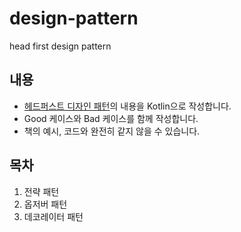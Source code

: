 # design-pattern
head first design pattern

## 내용
- [헤드퍼스트 디자인 패턴](https://www.hanbit.co.kr/store/books/look.php?p_code=B6113501223)의 내용을 Kotlin으로 작성합니다.
- Good 케이스와 Bad 케이스를 함께 작성합니다.
- 책의 예시, 코드와 완전히 같지 않을 수 있습니다.

## 목차
1. 전략 패턴
2. 옵저버 패턴
3. 데코레이터 패턴
